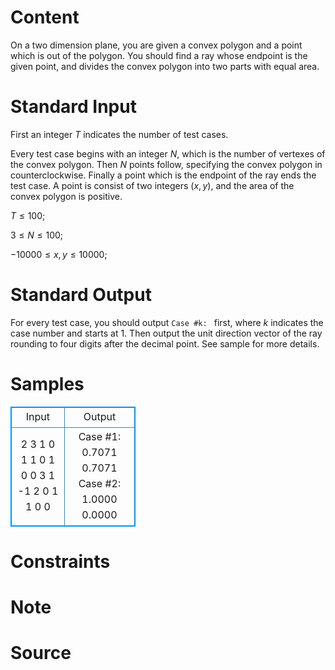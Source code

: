 
# Content

On a two dimension plane, you are given a convex polygon and a point which is out of the polygon. You should find a ray whose endpoint is the given point, and divides the convex polygon into two parts with equal area.

# Standard Input

First an integer $T$ indicates the number of test cases.

Every test case begins with an integer $N$, which is the number of vertexes of the convex polygon. Then $N$ points follow, specifying the convex polygon in counterclockwise. Finally a point which is the endpoint of the ray ends the test case. A point is consist of two integers $(x, y)$, and the area of the convex polygon is positive.

$T \leq 100$;

$3 \leq N \leq 100$;

$-10000 \leq x, y \leq 10000$;

# Standard Output

For every test case, you should output `Case #k: ` first, where $k$ indicates the case number and starts at $1$. Then output the unit direction vector of the ray rounding to four digits after the decimal point. See sample for more details.

# Samples

<style>
        table,table tr th, table tr td { border:1px solid #0094ff; }
        table { width: 200px; min-height: 25px; line-height: 25px; text-align: center; border-collapse: collapse;}   
    </style>
<table>
	<tr>
		<td>Input</td>
		<td>Output</td>
	</tr>
<tr><td>2
3
1 0
1 1
0 1
0 0
3
1 -1
2 0
1 1
0 0</td><td>Case #1: 0.7071 0.7071
Case #2: 1.0000 0.0000</td></tr></table>


# Constraints



# Note



# Source


